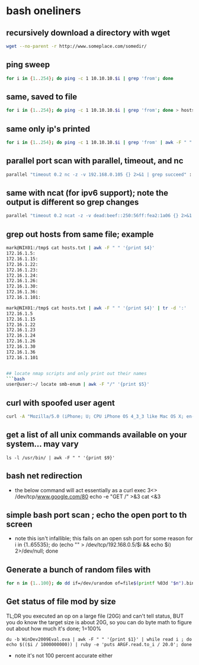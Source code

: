 # bash oneliners
## recursively download a directory with wget
```bash
wget --no-parent -r http://www.someplace.com/somedir/
```

## ping sweep 
```bash
for i in {1..254}; do ping -c 1 10.10.10.$i | grep 'from'; done
```

## same, saved to file
```bash
for i in {1..254}; do ping -c 1 10.10.10.$i | grep 'from'; done > hosts.txt
```

## same only ip's printed
```bash
for i in {1..254}; do ping -c 1 10.10.10.$i | grep 'from' | awk -F " " '{print $4}'; done
```

## parallel port scan with parallel, timeout, and nc
```bash
parallel "timeout 0.2 nc -z -v 192.168.0.105 {} 2>&1 | grep succeed" ::: {1..65535}
```

## same with ncat (for ipv6 support); note the output is different so grep changes
```bash
parallel "timeout 0.2 ncat -z -v dead:beef::250:56ff:fea2:1a06 {} 2>&1 | grep connected" ::: {1..65535}
```

## grep out hosts from same file; example
```bash
mark@NIX01:/tmp$ cat hosts.txt | awk -F " " '{print $4}'
172.16.1.5:
172.16.1.15:
172.16.1.22:
172.16.1.23:
172.16.1.24:
172.16.1.26:
172.16.1.30:
172.16.1.36:
172.16.1.101:

mark@NIX01:/tmp$ cat hosts.txt | awk -F " " '{print $4}' | tr -d ':'
172.16.1.5
172.16.1.15
172.16.1.22
172.16.1.23
172.16.1.24
172.16.1.26
172.16.1.30
172.16.1.36
172.16.1.101


## locate nmap scripts and only print out their names
```bash
user@user:~/ locate smb-enum | awk -F "/" '{print $5}'
```

## curl with spoofed user agent 
```bash
curl -A "Mozilla/5.0 (iPhone; U; CPU iPhone OS 4_3_3 like Mac OS X; en-us) AppleWebKit/533.17.9 (KHTML, like Gecko) Version/5.0.2 Mobile/8J2 Safari/6533.18.5"
```

## get a list of all unix commands available on your system... may vary
```
ls -l /usr/bin/ | awk -F " " '{print $9}'
```

## bash net redirection
- the below command will act essentially as a curl
exec 3<> /dev/tcp/www.google.com/80
echo -e "GET /" >&3
cat <&3

## simple bash port scan ; echo the open port to th screen
- note this isn't infallible; this fails on an open ssh port for some reason
for i in {1..65535}; do (echo "" > /dev/tcp/192.168.0.5/$i && echo $i)  2>/dev/null; done

## Generate a bunch of random files with
```bash
for n in {1..100}; do dd if=/dev/urandom of=file$(printf %03d "$n").bin bs=1 count=$$(1024*1000)) ; done
```

## Get status of file mod by size
TL;DR you executed an op on a large file (20G) and can't tell status, BUT
you do know the target size is about 20G, so you can do byte math to
figure out about how much it's done; 1=100%
```
du -b WinDev2009Eval.ova | awk -F " " '{print $1}' | while read i ; do echo $(($i / 1000000000)) | ruby -e 'puts ARGF.read.to_i / 20.0'; done
```
- note it's not 100 percent accurate either
